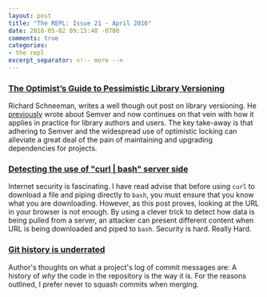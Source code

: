 ```yaml
---
layout: post
title: "The REPL: Issue 21 - April 2016"
date: 2016-05-02 09:15:48 -0700
comments: true
categories:
- the repl
excerpt_separator: <!-- more -->
---
```


### [The Optimist’s Guide to Pessimistic Library Versioning][1]

Richard Schneeman, writes a well though out post on library versioning. He [previously][4] wrote about Semver and now continues on that vein with how it applies in practice for library authors and users. The key take-away is that adhering to Semver and the widespread use of optimistic locking can alleviate a great deal of the pain of maintaining and upgrading dependencies for projects.

### [Detecting the use of "curl | bash" server side][2]

Internet security is fascinating. I have read advise that before using `curl` to download a file and piping directly to `bash`, you must ensure that you know what you are downloading. However, as this post proves, looking at the URL in your browser is not enough. By using a clever trick to detect how data is being pulled from a server, an attacker can present different content when URL is being downloaded and piped to `bash`. Security is hard. Really Hard.

### [Git history is underrated][3]

Author's thoughts on what a project's log of commit messages are: A history of _why_ the code in the repository is the way it is. For the reasons outlined, I prefer never to squash commits when merging.


[1]: https://blog.codeship.com/optimists-guide-pessimistic-library-versioning/
[2]: https://www.idontplaydarts.com/2016/04/detecting-curl-pipe-bash-server-side/
[3]: http://eftimov.net/git-history-is-underrated
[4]: http://www.schneems.com/2015/11/29/what-is-semver.html

